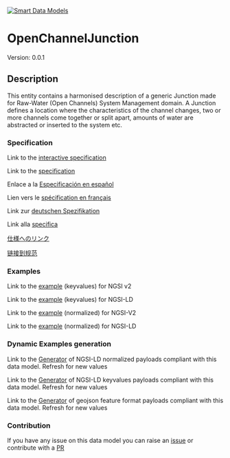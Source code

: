 [![Smart Data Models](https://smartdatamodels.org/wp-content/uploads/2022/01/SmartDataModels_logo.png "Logo")](https://smartdatamodels.org)
# OpenChannelJunction
Version: 0.0.1

## Description 

This entity contains a harmonised description of a generic Junction made for Raw-Water (Open Channels) System Management domain. A Junction defines a location where the characteristics of the channel changes, two or more channels come together or split apart, amounts of water are abstracted or inserted to the system etc.
### Specification

Link to the [interactive specification](https://swagger.lab.fiware.org/?url=https://smart-data-models.github.io/dataModel.OpenChannelManagement/OpenChannelJunction/swagger.yaml)

Link to the [specification](https://github.com/smart-data-models/dataModel.OpenChannelManagement/blob/master/OpenChannelJunction/doc/spec.md)

Enlace a la [Especificación en español](https://github.com/smart-data-models/dataModel.OpenChannelManagement/blob/master/OpenChannelJunction/doc/spec_ES.md)

Lien vers le [spécification en français](https://github.com/smart-data-models/dataModel.OpenChannelManagement/blob/master/OpenChannelJunction/doc/spec_FR.md)

Link zur [deutschen Spezifikation](https://github.com/smart-data-models/dataModel.OpenChannelManagement/blob/master/OpenChannelJunction/doc/spec_DE.md)

Link alla [specifica](https://github.com/smart-data-models/dataModel.OpenChannelManagement/blob/master/OpenChannelJunction/doc/spec_IT.md)

[仕様へのリンク](https://github.com/smart-data-models/dataModel.OpenChannelManagement/blob/master/OpenChannelJunction/doc/spec_JA.md)

[链接到规范](https://github.com/smart-data-models/dataModel.OpenChannelManagement/blob/master/OpenChannelJunction/doc/spec_ZH.md)
### Examples

Link to the [example](https://smart-data-models.github.io/dataModel.OpenChannelManagement/OpenChannelJunction/examples/example.json) (keyvalues) for NGSI v2

Link to the [example](https://smart-data-models.github.io/dataModel.OpenChannelManagement/OpenChannelJunction/examples/example.jsonld) (keyvalues) for NGSI-LD

Link to the [example](https://smart-data-models.github.io/dataModel.OpenChannelManagement/OpenChannelJunction/examples/example-normalized.json) (normalized) for NGSI-V2

Link to the [example](https://smart-data-models.github.io/dataModel.OpenChannelManagement/OpenChannelJunction/examples/example-normalized.jsonld) (normalized) for NGSI-LD
### Dynamic Examples generation

Link to the [Generator](https://smartdatamodels.org/extra/ngsi-ld_generator.php?schemaUrl=https://raw.githubusercontent.com/smart-data-models/dataModel.OpenChannelManagement/master/OpenChannelJunction/schema.json&email=info@smartdatamodels.org) of NGSI-LD normalized payloads compliant with this data model. Refresh for new values

Link to the [Generator](https://smartdatamodels.org/extra/ngsi-ld_generator_keyvalues.php?schemaUrl=https://raw.githubusercontent.com/smart-data-models/dataModel.OpenChannelManagement/master/OpenChannelJunction/schema.json&email=info@smartdatamodels.org) of NGSI-LD keyvalues payloads compliant with this data model. Refresh for new values

Link to the [Generator](https://smartdatamodels.org/extra/geojson_features_generator.php?schemaUrl=https://raw.githubusercontent.com/smart-data-models/dataModel.OpenChannelManagement/master/OpenChannelJunction/schema.json&email=info@smartdatamodels.org) of geojson feature format payloads compliant with this data model. Refresh for new values
### Contribution

 If you have any issue on this data model you can raise an [issue](https://github.com/smart-data-models/dataModel.OpenChannelManagement/issues)  or contribute with a [PR](https://github.com/smart-data-models/dataModel.OpenChannelManagement/pulls)